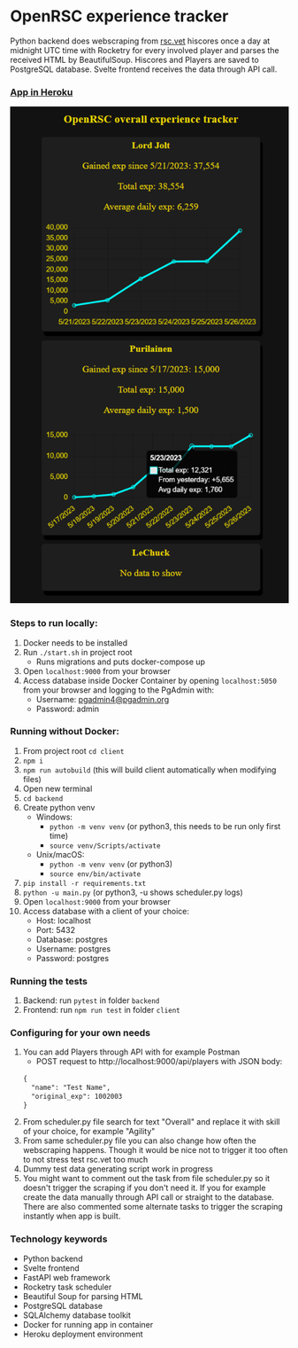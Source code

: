 # OpenRSC experience tracker

Python backend does webscraping from [rsc.vet](https://rsc.vet/) hiscores once a day at midnight UTC time with Rocketry for every involved player and parses the received HTML by BeautifulSoup. Hiscores and Players are saved to PostgreSQL database. Svelte frontend receives the data through API call.

### [App in Heroku](https://openrsc-exp-tracker.herokuapp.com/)

![Frontpage](/client/public/images/client.png)

### Steps to run locally:
1. Docker needs to be installed
2. Run `./start.sh` in project root
    - Runs migrations and puts docker-compose up
3. Open `localhost:9000` from your browser
4. Access database inside Docker Container by opening `localhost:5050` from your browser and logging to the PgAdmin with:
    - Username: pgadmin4@pgadmin.org
    - Password: admin

### Running without Docker:
1. From project root `cd client`
2. `npm i`
3. `npm run autobuild` (this will build client automatically when modifying files)
4. Open new terminal
5. `cd backend`
6. Create python venv
    - Windows:
        - `python -m venv venv` (or python3, this needs to be run only first time)
        - `source venv/Scripts/activate`
    - Unix/macOS:
        - `python -m venv venv` (or python3)
        - `source env/bin/activate`
7. `pip install -r requirements.txt`
8. `python -u main.py` (or python3, -u shows scheduler.py logs)
9. Open `localhost:9000` from your browser
10. Access database with a client of your choice:
    - Host: localhost
    - Port: 5432
    - Database: postgres
    - Username: postgres
    - Password: postgres

### Running the tests
1. Backend: run `pytest` in folder `backend`
2. Frontend: run `npm run test` in folder `client`

### Configuring for your own needs
1. You can add Players through API with for example Postman
    - POST request to http://localhost:9000/api/players with JSON body:
    ```
    {
      "name": "Test Name",
      "original_exp": 1002003
    }
    ```
2. From scheduler.py file search for text "Overall" and replace it with skill of your choice, for example "Agility"
3. From same scheduler.py file you can also change how often the webscraping happens. Though it would be nice not to trigger it too often to not stress test rsc.vet too much
4. Dummy test data generating script work in progress
5. You might want to comment out the task from file scheduler.py so it doesn't trigger the scraping if you don't need it. If you for example create the data manually through API call or straight to the database. There are also commented some alternate tasks to trigger the scraping instantly when app is built.

### Technology keywords
- Python backend
- Svelte frontend
- FastAPI web framework
- Rocketry task scheduler
- Beautiful Soup for parsing HTML
- PostgreSQL database
- SQLAlchemy database toolkit
- Docker for running app in container
- Heroku deployment environment